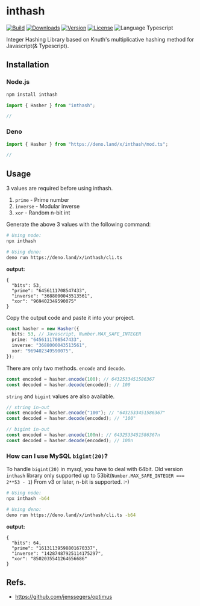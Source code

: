 # inthash

<p>
  <a href="https://github.com/wan2land/inthash/actions?query=workflow%3A%22Deno%20Test%22"><img alt="Build" src="https://img.shields.io/github/workflow/status/wan2land/inthash/Deno%20Test?logo=github&style=flat-square" /></a>
  <a href="https://npmcharts.com/compare/inthash?minimal=true"><img alt="Downloads" src="https://img.shields.io/npm/dt/inthash.svg?style=flat-square" /></a>
  <a href="https://www.npmjs.com/package/inthash"><img alt="Version" src="https://img.shields.io/npm/v/inthash.svg?style=flat-square" /></a>
  <a href="https://www.npmjs.com/package/inthash"><img alt="License" src="https://img.shields.io/npm/l/inthash.svg?style=flat-square" /></a>
  <img alt="Language Typescript" src="https://img.shields.io/badge/language-Typescript-007acc.svg?style=flat-square" />
</p>

Integer Hashing Library based on Knuth's multiplicative hashing method for
Javascript(& Typescript).

## Installation

### Node.js

```bash
npm install inthash
```

```ts
import { Hasher } from "inthash";

//
```

### Deno

```ts
import { Hasher } from "https://deno.land/x/inthash/mod.ts";

//
```

## Usage

3 values are required before using inthash.

1. `prime` - Prime number
2. `inverse` - Modular inverse
3. `xor` - Random n-bit int

Generate the above 3 values with the following command:

```bash
# Using node:
npx inthash

# Using deno:
deno run https://deno.land/x/inthash/cli.ts
```

**output:**

```
{
  "bits": 53,
  "prime": "6456111708547433",
  "inverse": "3688000043513561",
  "xor": "969402349590075"
}
```

Copy the output code and paste it into your project.

```ts
const hasher = new Hasher({
  bits: 53, // Javascript, Number.MAX_SAFE_INTEGER
  prime: "6456111708547433",
  inverse: "3688000043513561",
  xor: "969402349590075",
});
```

There are only two methods. `encode` and `decode`.

```ts
const encoded = hasher.encode(100); // 6432533451586367
const decoded = hasher.decode(encoded); // 100
```

`string` and `bigint` values are also available.

```ts
// string in-out
const encoded = hasher.encode("100"); // "6432533451586367"
const decoded = hasher.decode(encoded); // "100"
```

```ts
// bigint in-out
const encoded = hasher.encode(100n); // 6432533451586367n
const decoded = hasher.decode(encoded); // 100n
```

### How can I use MySQL `bigint(20)`?

To handle `bigint(20)` in mysql, you have to deal with 64bit. Old version
`inthash` library only supported up to
53bit(`Number.MAX_SAFE_INTEGER === 2**53 - 1`) From v3 or later, n-bit is
supported. :-)

```bash
# Using node:
npx inthash -b64

# Using deno:
deno run https://deno.land/x/inthash/cli.ts -b64
```

**output:**

```
{
  "bits": 64,
  "prime": "16131139598801670337",
  "inverse": "14287487925114175297",
  "xor": "8502035541264656686"
}
```

## Refs.

- https://github.com/jenssegers/optimus

